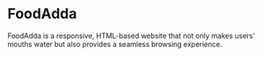# FoodAdda
FoodAdda is a responsive, HTML-based website that not only makes users' mouths water but also provides a seamless browsing experience.
